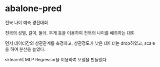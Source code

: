 # abalone-pred
 
전복 나이 예측 경진대회

전복의 성별, 길이, 둘레, 무게 등을 이용하여 전복의 나이를 예측하는 대회

먼저 데이터간의 상관관계를 측정하고, 상관정도가 낮은 데이터는 drop하였고,
scale을 하여 분산을 높였다.

sklearn의 MLP Regressor을 이용하여 모델을 만들었다.
